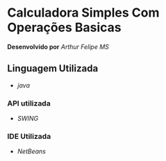 # Calculadora Simples Com Operações Basicas

**Desenvolvido por** *Arthur Felipe MS*

## Linguagem Utilizada
* *java*

### API utilizada
* *SWING*

### IDE Utilizada

* *NetBeans*
